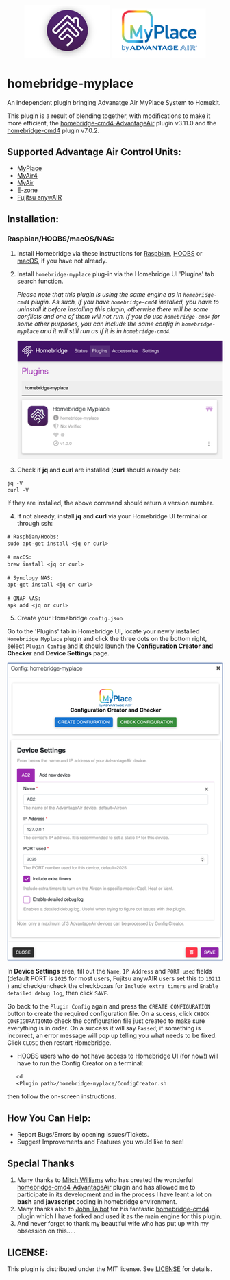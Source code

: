 
<p align="center">
<img src="Screenshots/HomebridgeLogo.png" width="200">
<img src="Screenshots/MyPlace.png" width="220">
</p>

# homebridge-myplace
An independent plugin bringing Advanatge Air MyPlace System to Homekit.

This plugin is a result of blending together, with modifications to make it more efficient, the [homebridge-cmd4-AdvantageAir](https://github.com/mitch7391/homebridge-cmd4-AdvantageAir) plugin v3.11.0 and the [homebridge-cmd4](https://github.com/mitch7391/homebridge-cmd4) plugin v7.0.2. 

## Supported Advantage Air Control Units:
  * [MyPlace](https://apps.apple.com/au/app/myplace/id996398299)
  * [MyAir4](https://apps.apple.com/au/app/myair4/id925994861)
  * [MyAir](https://apps.apple.com/au/app/myair/id481563583)
  * [E-zone](https://apps.apple.com/au/app/e-zone/id925994857)
  * [Fujitsu anywAIR](https://apps.apple.com/au/app/anywair/id1509639853)

## Installation:
### Raspbian/HOOBS/macOS/NAS:
1. Install Homebridge via these instructions for [Raspbian](https://github.com/homebridge/homebridge/wiki/Install-Homebridge-on-Raspbian), [HOOBS](https://support.hoobs.org/docs) or [macOS](https://github.com/homebridge/homebridge/wiki/Install-Homebridge-on-macOS), if you have not already.

2. Install `homebridge-myplace` plug-in via the Homebridge UI 'Plugins' tab search function.
  
   *Please note that this plugin is using the same engine as in `homebridge-cmd4` plugin. As such, if you have `homebridge-cmd4` installed, you have to uninstall it before installing this plugin, otherwise there will be some conflicts and one of them will not run. If you do use `homebridge-cmd4` for some other purposes, you can include the same config in `homebridge-myplace` and it will still run as if it is in `homebridge-cmd4`.*

     <p align="left">
     <img width="600px" src="Screenshots/MyPlaceInstall.png">
     </p>
3. Check if <B>jq</B> and <B>curl</B> are installed (<B>curl</B> should already be):
```shell
jq -V
curl -V
```
If they are installed, the above command should return a version number.

4. If not already, install <B>jq</B> and <B>curl</B> via your Homebridge UI terminal or through ssh: 
```shell
# Raspbian/Hoobs:
sudo apt-get install <jq or curl>

# macOS:
brew install <jq or curl>

# Synology NAS:
apt-get install <jq or curl>

# QNAP NAS:
apk add <jq or curl>
```


5. Create your Homebridge `config.json`
   
  Go to the 'Plugins' tab in Homebridge UI, locate your newly installed `Homebridge Myplace` plugin and click the three dots on the bottom right, select `Plugin Config` and it should launch the <B>Configuration Creator and Checker</B> and <B>Device Settings</B> page.
     <p align="left">
     <img width="600px" src="Screenshots/MyPlaceConfigCreator.png">
     </p>

   In <B>Device Settings</B> area, fill out the `Name`, `IP Address` and `PORT used` fields (default PORT is `2025` for most users, Fujitsu anywAIR users set this to `10211` ) and check/uncheck the checkboxes for `Include extra timers` and `Enable detailed debug log`, then click `SAVE`. 
   
   Go back to the `Plugin Config` again and press the `CREATE CONFIGURATION` button to create the required configuration file.  On a sucess, click `CHECK CONFIGURATION`to check the configuration file just created to make sure everything is in order. On a success it will say `Passed`; if something is incorrect, an error message will pop up telling you what needs to be fixed. Click `CLOSE` then restart Homebridge.

* HOOBS users who do not have access to Homebridge UI (for now!) will have to run the Config Creator on a terminal:
```shell
   cd
   <Plugin path>/homebridge-myplace/ConfigCreator.sh
```
  then follow the on-screen instructions.

## How You Can Help:
* Report Bugs/Errors by opening Issues/Tickets.
* Suggest Improvements and Features you would like to see!


## Special Thanks
1. Many thanks to [Mitch Williams](https://github.com/mitch7391) who has created the wonderful [homebridge-cmd4-AdvantageAir](https://github.com/mitch7391/homebridge-cmd4-AdvantageAir) plugin and has allowed me to participate in its development and in the process I have leant a lot on **bash** and **javascript** coding in homebridge environment.
2. Many thanks also to [John Talbot](https://github.com/ztalbot2000) for his fantastic [homebridge-cmd4](https://github.com/mitch7391/homebridge-cmd4) plugin which I have forked and used it as the main engine for this plugin.
3. And never forget to thank my beautiful wife who has put up with my obsession on this.....


## LICENSE:
This plugin is distributed under the MIT license. See [LICENSE](https://github.com/mitch7391/cmd4-E-Zone-MyAir/blob/master/LICENSE) for details.
